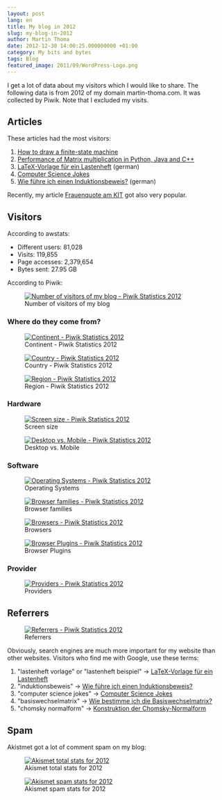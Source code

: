 ```yaml
---
layout: post
lang: en
title: My blog in 2012
slug: my-blog-in-2012
author: Martin Thoma
date: 2012-12-30 14:00:25.000000000 +01:00
category: My bits and bytes
tags: Blog
featured_image: 2011/09/WordPress-Logo.png
---
```

I get a lot of data about my visitors which I would like to share. The following data is from 2012 of my domain martin-thoma.com. It was collected by Piwik. Note that I excluded my visits.

<h2>Articles</h2>
These articles had the most visitors:
<ol>
  <li><a href="../how-to-draw-a-finite-state-machine/">How to draw a finite-state machine</a></li>
  <li><a href="../matrix-multiplication-python-java-cpp/">Performance of Matrix multiplication in Python, Java and C++</a></li>
  <li><a href="../latex-vorlage-fur-ein-lastenheft/">LaTeX-Vorlage f&uuml;r ein Lastenheft</a> (german)</li>
  <li><a href="../computer-science-jokes/">Computer Science Jokes</a></li>
  <li><a href="../wie-fuhre-ich-einen-induktionsbeweis/">Wie f&uuml;hre ich einen Induktionsbeweis?</a> (german)</li>
</ol>

Recently, my article <a href="../frauenquote-am-kit/">Frauenquote am KIT</a> got also very popular.

<h2>Visitors</h2>
According to awstats:
<ul>
  <li>Different users: 81,028</li>
  <li>Visits: 119,855</li>
  <li>Page accesses: 2,379,654</li>
  <li>Bytes sent: 27.95 GB</li>
</ul>

According to Piwik:
<figure class="aligncenter">
            <a href="../images/2012/12/2012-visitor-increase.png"><img src="../images/2012/12/2012-visitor-increase.png" alt="Number of visitors of my blog -  Piwik Statistics 2012" style="max-width:414px;max-height:170px" class="size-full wp-image-52691"/></a>
            <figcaption class="text-center">Number of visitors of my blog</figcaption>
        </figure>

<h3>Where do they come from?</h3>
<figure class="aligncenter">
            <a href="../images/2012/12/2012-visitors-continent.png"><img src="../images/2012/12/2012-visitors-continent.png" alt="Continent - Piwik Statistics 2012" style="max-width:494px;max-height:250px" class="size-full wp-image-52611"/></a>
            <figcaption class="text-center">Continent - Piwik Statistics 2012</figcaption>
        </figure>

<figure class="aligncenter">
            <a href="../images/2012/12/2012-visitors-country.png"><img src="../images/2012/12/2012-visitors-country.png" alt="Country - Piwik Statistics 2012" style="max-width:494px;max-height:250px" class="size-full wp-image-52621"/></a>
            <figcaption class="text-center">Country - Piwik Statistics 2012</figcaption>
        </figure>

<figure class="aligncenter">
            <a href="../images/2012/12/2012-visitors-region.png"><img src="../images/2012/12/2012-visitors-region.png" alt="Region - Piwik Statistics 2012" style="max-width:494px;max-height:250px" class="size-full wp-image-52661"/></a>
            <figcaption class="text-center">Region - Piwik Statistics 2012</figcaption>
        </figure>

<h3>Hardware</h3>
<figure class="aligncenter">
            <a href="../images/2012/12/2012-visitors-screen-size.png"><img src="../images/2012/12/2012-visitors-screen-size.png" alt="Screen size - Piwik Statistics 2012" style="max-width:494px;max-height:250px" class="size-full wp-image-52671"/></a>
            <figcaption class="text-center">Screen size</figcaption>
        </figure>

<figure class="aligncenter">
            <a href="../images/2012/12/2012-visitors-desktop-vs-mobile.png"><img src="../images/2012/12/2012-visitors-desktop-vs-mobile.png" alt="Desktop vs. Mobile - Piwik Statistics 2012" style="max-width:494px;max-height:250px" class="size-full wp-image-52631"/></a>
            <figcaption class="text-center">Desktop vs. Mobile</figcaption>
        </figure>

<h3>Software</h3>
<figure class="aligncenter">
            <a href="../images/2012/12/2012-visitors-os.png"><img src="../images/2012/12/2012-visitors-os.png" alt="Operating Systems - Piwik Statistics 2012" style="max-width:494px;max-height:250px" class="size-full wp-image-52641"/></a>
            <figcaption class="text-center">Operating Systems</figcaption>
        </figure>

<figure class="aligncenter">
            <a href="../images/2012/12/2012-browser-family.png"><img src="../images/2012/12/2012-browser-family.png" alt="Browser families - Piwik Statistics 2012" style="max-width:494px;max-height:250px" class="size-full wp-image-52581"/></a>
            <figcaption class="text-center">Browser families</figcaption>
        </figure>

<figure class="aligncenter">
            <a href="../images/2012/12/2012-visitors-browser.png"><img src="../images/2012/12/2012-visitors-browser.png" alt="Browsers - Piwik Statistics 2012" style="max-width:494px;max-height:250px" class="size-full wp-image-52601"/></a>
            <figcaption class="text-center">Browsers</figcaption>
        </figure>

<figure class="aligncenter">
            <a href="../images/2012/12/2012-browser-plugins.png"><img src="../images/2012/12/2012-browser-plugins.png" alt="Browser Plugins - Piwik Statistics 2012" style="max-width:457px;max-height:322px" class="size-full wp-image-52591"/></a>
            <figcaption class="text-center">Browser Plugins</figcaption>
        </figure>

<h3>Provider</h3>
<figure class="aligncenter">
            <a href="../images/2012/12/2012-visitors-provider.png"><img src="../images/2012/12/2012-visitors-provider.png" alt="Providers - Piwik Statistics 2012" style="max-width:494px;max-height:250px" class="size-full wp-image-52651"/></a>
            <figcaption class="text-center">Providers</figcaption>
        </figure>

<h2>Referrers</h2>
<figure class="aligncenter">
            <a href="../images/2012/12/2012-referrers.png"><img src="../images/2012/12/2012-referrers.png" alt="Referrers  - Piwik Statistics 2012" style="max-width:467px;max-height:140px" class="size-full wp-image-52701"/></a>
            <figcaption class="text-center">Referrers</figcaption>
        </figure>

Obviously, search engines are much more important for my website than other websites.
Visitors who find me with Google, use these terms:
<ol>
  <li>"lastenheft vorlage" or "lastenheft beispiel" &rarr; <a href="../latex-vorlage-fur-ein-lastenheft/">LaTeX-Vorlage f&uuml;r ein Lastenheft</a></li>
  <li>"induktionsbeweis" &rarr; <a href="../wie-fuhre-ich-einen-induktionsbeweis/">Wie f&uuml;hre ich einen Induktionsbeweis?</a></li>
  <li>"computer science jokes" &rarr; <a href="../computer-science-jokes/">Computer Science Jokes</a></li>
  <li>"basiswechselmatrix" &rarr; <a href="../wie-bestimme-ich-die-basiswechselmatrix/">Wie bestimme ich die Basiswechselmatrix?</a></li>
  <li>"chomsky normalform" &rarr; <a href="../konstruktion-der-chomsky-normalform/">Konstruktion der Chomsky-Normalform</a></li>
</ol>

<h2>Spam</h2>
Akistmet got a lot of comment spam on my blog:

<figure class="aligncenter">
            <a href="../images/2012/12/2012-akismet-stats-total.png"><img src="../images/2012/12/2012-akismet-stats-total.png" alt="Akismet total stats for 2012" style="max-width:535px;max-height:157px" class="size-full wp-image-52721"/></a>
            <figcaption class="text-center">Akismet total stats for 2012</figcaption>
        </figure>

<figure class="aligncenter">
            <a href="../images/2012/12/2012-akismet-stats.png"><img src="../images/2012/12/2012-akismet-stats.png" alt="Akismet spam stats for 2012" style="max-width:512px;max-height:214px" class="size-full wp-image-52711"/></a>
            <figcaption class="text-center">Akismet spam stats for 2012</figcaption>
        </figure>
